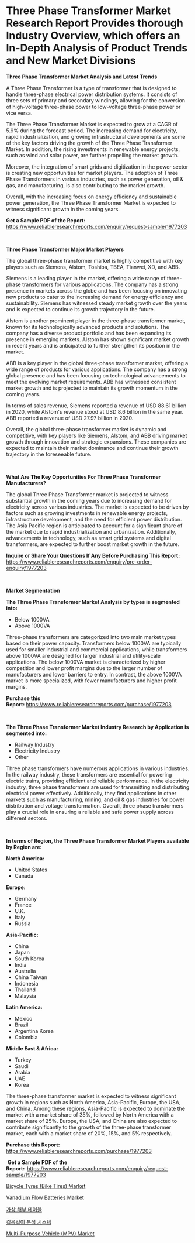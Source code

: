 <p><h1>Three Phase Transformer Market Research Report Provides thorough Industry Overview, which offers an In-Depth Analysis of Product Trends and New Market Divisions</h1></p><p><strong>Three Phase Transformer Market Analysis and Latest Trends</strong></p>
<p><p>A Three Phase Transformer is a type of transformer that is designed to handle three-phase electrical power distribution systems. It consists of three sets of primary and secondary windings, allowing for the conversion of high-voltage three-phase power to low-voltage three-phase power or vice versa.</p><p>The Three Phase Transformer Market is expected to grow at a CAGR of 5.9% during the forecast period. The increasing demand for electricity, rapid industrialization, and growing infrastructural developments are some of the key factors driving the growth of the Three Phase Transformer Market. In addition, the rising investments in renewable energy projects, such as wind and solar power, are further propelling the market growth.</p><p>Moreover, the integration of smart grids and digitization in the power sector is creating new opportunities for market players. The adoption of Three Phase Transformers in various industries, such as power generation, oil & gas, and manufacturing, is also contributing to the market growth.</p><p>Overall, with the increasing focus on energy efficiency and sustainable power generation, the Three Phase Transformer Market is expected to witness significant growth in the coming years.</p></p>
<p><strong>Get a Sample PDF of the Report:&nbsp;</strong> <a href="https://www.reliableresearchreports.com/enquiry/request-sample/1977203">https://www.reliableresearchreports.com/enquiry/request-sample/1977203</a></p>
<p>&nbsp;</p>
<p><strong>Three Phase Transformer Major Market Players</strong></p>
<p><p>The global three-phase transformer market is highly competitive with key players such as Siemens, Alstom, Toshiba, TBEA, Tianwei, XD, and ABB. </p><p>Siemens is a leading player in the market, offering a wide range of three-phase transformers for various applications. The company has a strong presence in markets across the globe and has been focusing on innovating new products to cater to the increasing demand for energy efficiency and sustainability. Siemens has witnessed steady market growth over the years and is expected to continue its growth trajectory in the future.</p><p>Alstom is another prominent player in the three-phase transformer market, known for its technologically advanced products and solutions. The company has a diverse product portfolio and has been expanding its presence in emerging markets. Alstom has shown significant market growth in recent years and is anticipated to further strengthen its position in the market.</p><p>ABB is a key player in the global three-phase transformer market, offering a wide range of products for various applications. The company has a strong global presence and has been focusing on technological advancements to meet the evolving market requirements. ABB has witnessed consistent market growth and is projected to maintain its growth momentum in the coming years.</p><p>In terms of sales revenue, Siemens reported a revenue of USD 88.61 billion in 2020, while Alstom's revenue stood at USD 8.6 billion in the same year. ABB reported a revenue of USD 27.97 billion in 2020.</p><p>Overall, the global three-phase transformer market is dynamic and competitive, with key players like Siemens, Alstom, and ABB driving market growth through innovation and strategic expansions. These companies are expected to maintain their market dominance and continue their growth trajectory in the foreseeable future.</p></p>
<p>&nbsp;</p>
<p><strong>What Are The Key Opportunities For Three Phase Transformer Manufacturers?</strong></p>
<p><p>The global Three Phase Transformer market is projected to witness substantial growth in the coming years due to increasing demand for electricity across various industries. The market is expected to be driven by factors such as growing investments in renewable energy projects, infrastructure development, and the need for efficient power distribution. The Asia Pacific region is anticipated to account for a significant share of the market due to rapid industrialization and urbanization. Additionally, advancements in technology, such as smart grid systems and digital transformers, are expected to further boost market growth in the future.</p></p>
<p><strong>Inquire or Share Your Questions If Any Before Purchasing This Report:</strong> <a href="https://www.reliableresearchreports.com/enquiry/pre-order-enquiry/1977203">https://www.reliableresearchreports.com/enquiry/pre-order-enquiry/1977203</a></p>
<p>&nbsp;</p>
<p><strong>Market Segmentation</strong></p>
<p><strong>The Three Phase Transformer Market Analysis by types is segmented into:</strong></p>
<p><ul><li>Below 1000VA</li><li>Above 1000VA</li></ul></p>
<p><p>Three-phase transformers are categorized into two main market types based on their power capacity. Transformers below 1000VA are typically used for smaller industrial and commercial applications, while transformers above 1000VA are designed for larger industrial and utility-scale applications. The below 1000VA market is characterized by higher competition and lower profit margins due to the larger number of manufacturers and lower barriers to entry. In contrast, the above 1000VA market is more specialized, with fewer manufacturers and higher profit margins.</p></p>
<p><strong>Purchase this Report:&nbsp;</strong><a href="https://www.reliableresearchreports.com/purchase/1977203">https://www.reliableresearchreports.com/purchase/1977203</a></p>
<p>&nbsp;</p>
<p><strong>The Three Phase Transformer Market Industry Research by Application is segmented into:</strong></p>
<p><ul><li>Railway Industry</li><li>Electricity Industry</li><li>Other</li></ul></p>
<p><p>Three phase transformers have numerous applications in various industries. In the railway industry, these transformers are essential for powering electric trains, providing efficient and reliable performance. In the electricity industry, three phase transformers are used for transmitting and distributing electrical power effectively. Additionally, they find applications in other markets such as manufacturing, mining, and oil & gas industries for power distribution and voltage transformation. Overall, three phase transformers play a crucial role in ensuring a reliable and safe power supply across different sectors.</p></p>
<p>&nbsp;</p>
<p><strong>In terms of Region, the Three Phase Transformer Market Players available by Region are:</strong></p>
<p>
    <p> <strong> North America: </strong>
        <ul>
            <li>United States</li>
            <li>Canada</li>
        </ul>
        </p> 
    <p> <strong> Europe: </strong>
        <ul>
            <li>Germany</li>
            <li>France</li>
            <li>U.K.</li>
            <li>Italy</li>
            <li>Russia</li>
        </ul>
        </p> 
    <p> <strong> Asia-Pacific: </strong>
        <ul>
            <li>China</li>
            <li>Japan</li>
            <li>South Korea</li>
            <li>India</li>
            <li>Australia</li>
            <li>China Taiwan</li>
            <li>Indonesia</li>
            <li>Thailand</li>
            <li>Malaysia</li>
        </ul>
        </p> 
    <p> <strong> Latin America: </strong>
        <ul>
            <li>Mexico</li>
            <li>Brazil</li>
            <li>Argentina Korea</li>
            <li>Colombia</li>
        </ul>
        </p> 
    <p> <strong> Middle East & Africa: </strong>
        <ul>
            <li>Turkey</li>
            <li>Saudi</li>
            <li>Arabia</li>
            <li>UAE</li>
            <li>Korea</li>
        </ul>
    </p>
    </p>
<p><p>The three-phase transformer market is expected to witness significant growth in regions such as North America, Asia-Pacific, Europe, the USA, and China. Among these regions, Asia-Pacific is expected to dominate the market with a market share of 35%, followed by North America with a market share of 25%. Europe, the USA, and China are also expected to contribute significantly to the growth of the three-phase transformer market, each with a market share of 20%, 15%, and 5% respectively.</p></p>
<p><strong>Purchase this Report: </strong><a href="https://www.reliableresearchreports.com/purchase/1977203">https://www.reliableresearchreports.com/purchase/1977203</a></p>
<p>&nbsp;<strong>Get a Sample PDF of the Report:&nbsp;&nbsp;</strong><a href="https://www.reliableresearchreports.com/enquiry/request-sample/1977203">https://www.reliableresearchreports.com/enquiry/request-sample/1977203</a></p>
<p><strong></strong></p>
<p><p><a href="https://issuu.com/reportprime-2/docs/bicycle-tyres-bike-tires-market-size-2030.pptx">Bicycle Tyres (Bike Tires) Market</a></p><p><a href="https://github.com/sonuprakash1/Market-Research-Report-List-2/blob/main/vanadium-flow-batteries-market.md">Vanadium Flow Batteries Market</a></p><p><a href="https://github.com/vsn7qpua81q/Market-Research-Report-List-1/blob/main/971621715158.md">가상 해부 테이블</a></p><p><a href="https://github.com/trmesnao7959541/Market-Research-Report-List-1/blob/main/219937915157.md">걸음걸이 분석 시스템</a></p><p><a href="https://issuu.com/reportprime-2/docs/multi-purpose-vehicle-mpv-market-size-2030.pptx">Multi-Purpose Vehicle (MPV) Market</a></p></p>